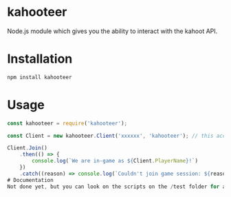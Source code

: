 # kahooteer
Node.js module which gives you the ability to interact with the kahoot API.

# Installation
```sh
npm install kahooteer
```
# Usage
```js
const kahooteer = require('kahooteer');

const Client = new kahooteer.Client('xxxxxx', 'kahooteer'); // this accepts an invite link or a pin.

Client.Join()
 	.then(() => {
		console.log(`We are in-game as ${Client.PlayerName}!`)
	})
	.catch((reason) => console.log(`Couldn't join game session: ${reason}`))
# Documentation
Not done yet, but you can look on the scripts on the /test folder for an example.
